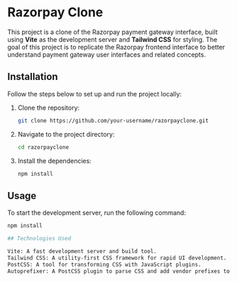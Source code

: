 # Razorpay Clone

This project is a clone of the Razorpay payment gateway interface, built using **Vite** as the development server and **Tailwind CSS** for styling. The goal of this project is to replicate the Razorpay frontend interface to better understand payment gateway user interfaces and related concepts.

## Installation

Follow the steps below to set up and run the project locally:

1. Clone the repository:

   ```bash
   git clone https://github.com/your-username/razorpayclone.git

   ```

2. Navigate to the project directory:

   ```bash
   cd razorpayclone

   ```

3. Install the dependencies:
   ```bash
   npm install
   ```

## Usage

To start the development server, run the following command:
```bash
npm install

## Technologies Used

Vite: A fast development server and build tool.
Tailwind CSS: A utility-first CSS framework for rapid UI development.
PostCSS: A tool for transforming CSS with JavaScript plugins.
Autoprefixer: A PostCSS plugin to parse CSS and add vendor prefixes to CSS rules.
